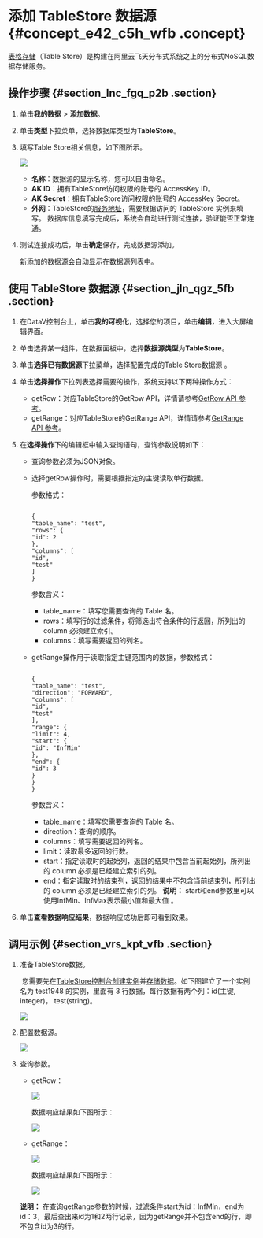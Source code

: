 # 添加 TableStore 数据源 {#concept_e42_c5h_wfb .concept}

[表格存储](https://www.aliyun.com/product/ots)（Table Store）是构建在阿里云飞天分布式系统之上的分布式NoSQL数据存储服务。

## 操作步骤 {#section_lnc_fgq_p2b .section}

1.  单击**我的数据** \> **添加数据**。
2.  单击**类型**下拉菜单，选择数据库类型为**TableStore**。
3.  填写Table Store相关信息，如下图所示。

    ![](http://static-aliyun-doc.oss-cn-hangzhou.aliyuncs.com/assets/img/64591/154864339832624_zh-CN.png)

    -   **名称**：数据源的显示名称，您可以自由命名。
    -   **AK ID**：拥有TableStore访问权限的账号的 AccessKey ID。
    -   **AK Secret**：拥有TableStore访问权限的账号的 AccessKey Secret。
    -   **外网**：TableStore的[服务地址](https://help.aliyun.com/document_detail/52671.html)，需要根据访问的 TableStore 实例来填写。
    数据库信息填写完成后，系统会自动进行测试连接，验证能否正常连通。

4.  测试连接成功后，单击**确定**保存，完成数据源添加。

    新添加的数据源会自动显示在数据源列表中。


## 使用 TableStore 数据源 {#section_jln_qgz_5fb .section}

1.  在DataV控制台上，单击**我的可视化**，选择您的项目，单击**编辑**，进入大屏编辑界面。
2.  单击选择某一组件，在数据面板中，选择**数据源类型**为**TableStore**。
3.  单击**选择已有数据源**下拉菜单，选择配置完成的Table Store数据源 。
4.  单击**选择操作**下拉列表选择需要的操作，系统支持以下两种操作方式：
    -   getRow：对应TableStore的GetRow API，详情请参考[GetRow API 参考](https://help.aliyun.com/document_detail/27305.html)。
    -   getRange：对应TableStore的GetRange API，详情请参考[GetRange API 参考](https://help.aliyun.com/document_detail/27309.html)。
5.  在**选择操作**下的编辑框中输入查询语句，查询参数说明如下：
    -   查询参数必须为JSON对象。
    -   选择getRow操作时，需要根据指定的主键读取单行数据。

        参数格式：

        ```
        
        {
        "table_name": "test",
        "rows": {
        "id": 2
        },
        "columns": [
        "id",
        "test"
        ]
        }
        ```

        参数含义：

        -   table\_name：填写您需要查询的 Table 名。
        -   rows：填写行的过滤条件，将筛选出符合条件的行返回，所列出的 column 必须建立索引。
        -   columns：填写需要返回的列名。
    -   getRange操作用于读取指定主键范围内的数据，参数格式：

        ```
        
        {
        "table_name": "test",
        "direction": "FORWARD",
        "columns": [
        "id",
        "test"
        ],
        "range": {
        "limit": 4,
        "start": {
        "id": "InfMin"
        },
        "end": {
        "id": 3
        }
        }
        }
        ```

        参数含义：

        -   table\_name：填写您需要查询的 Table 名。
        -   direction：查询的顺序。
        -   columns：填写需要返回的列名。
        -   limit：读取最多返回的行数。
        -   start：指定读取时的起始列，返回的结果中包含当前起始列，所列出的 column 必须是已经建立索引的列。
        -   end：指定读取时的结束列，返回的结果中不包含当前结束列，所列出的 column 必须是已经建立索引的列。
        **说明：** start和end参数里可以使用InfMin、InfMax表示最小值和最大值 。

6.  单击**查看数据响应结果**，数据响应成功后即可看到效果。

## 调用示例 {#section_vrs_kpt_vfb .section}

1.  准备TableStore数据。

     您需要先在[TableStore控制台](https://ots.console.aliyun.com/)[创建实例](https://help.aliyun.com/document_detail/55211.html)并[存储数据](https://help.aliyun.com/document_detail/55220.html)。如下图建立了一个实例名为 test1948 的实例，里面有 3 行数据，每行数据有两个列：id\(主键, integer\)， test\(string\)。

    ![](http://static-aliyun-doc.oss-cn-hangzhou.aliyuncs.com/assets/img/64591/154864339832810_zh-CN.png)

2.  配置数据源。

    ![](http://static-aliyun-doc.oss-cn-hangzhou.aliyuncs.com/assets/img/64591/154864339932811_zh-CN.png)

3.  查询参数。

    -   getRow：

        ![](http://static-aliyun-doc.oss-cn-hangzhou.aliyuncs.com/assets/img/64591/154864339932812_zh-CN.png)

        数据响应结果如下图所示：

        ![](http://static-aliyun-doc.oss-cn-hangzhou.aliyuncs.com/assets/img/64591/154864339932813_zh-CN.png)

    -   getRange：

        ![](http://static-aliyun-doc.oss-cn-hangzhou.aliyuncs.com/assets/img/64591/154864339932814_zh-CN.png)

        数据响应结果如下图所示：

        ![](http://static-aliyun-doc.oss-cn-hangzhou.aliyuncs.com/assets/img/64591/154864339932815_zh-CN.png)

    **说明：** 在查询getRange参数的时候，过滤条件start为id：InfMin，end为id：3，最后查出来id为1和2两行记录，因为getRange并不包含end的行，即不包含id为3的行。


